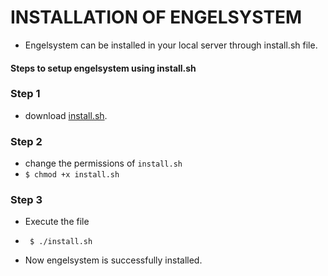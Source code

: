 # INSTALLATION OF ENGELSYSTEM

- Engelsystem can be installed in your local server through install.sh file.

#### Steps to setup engelsystem using install.sh

### Step 1
- download [install.sh](/install.sh).

### Step 2
- change the permissions of `install.sh`
- `$ chmod +x install.sh`

### Step 3
- Execute the file
-  ` $ ./install.sh`

- Now engelsystem is successfully installed.
